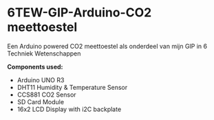 # 6TEW-GIP-Arduino-CO2 meettoestel
Een Arduino powered CO2 meettoestel als onderdeel van mijn GIP in 6 Techniek Wetenschappen

**Components used:**
- Arduino UNO R3
- DHT11 Humidity & Temperature Sensor
- CCS881 CO2 Sensor
- SD Card Module
- 16x2 LCD Display with i2C backplate
